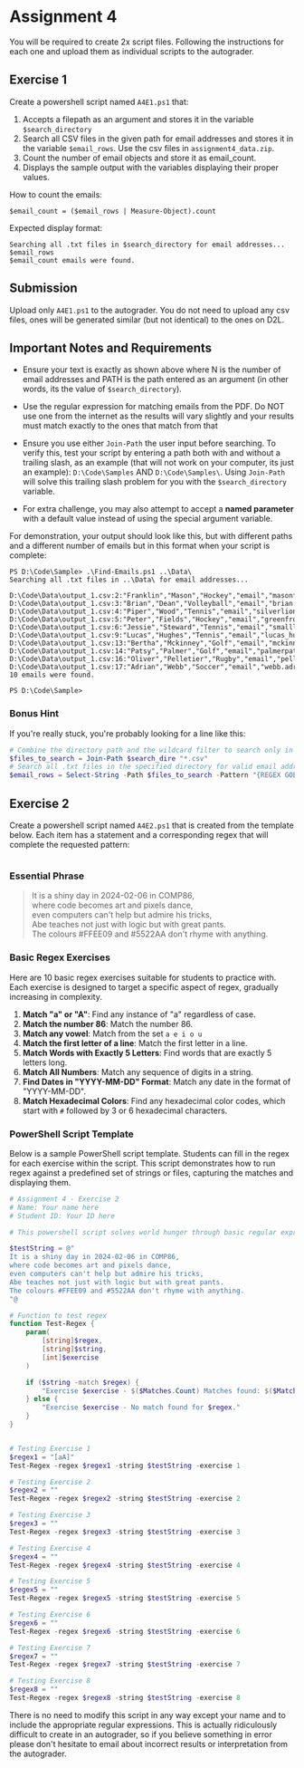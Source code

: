 # Assignment 4

You will be required to create 2x script files.  Following the instructions for each one and upload them as individual scripts to the autograder. 

## Exercise 1

Create a powershell script named `A4E1.ps1` that: 

1. Accepts a filepath as an argument and stores it in the variable `$search_directory`
1. Search all CSV files in the given path for email addresses and stores it in the variable `$email_rows`.  Use the csv files in `assignment4_data.zip`.
1. Count the number of email objects and store it as email_count.  
1. Displays the sample output with the variables displaying their proper values.

How to count the emails:
```
$email_count = ($email_rows | Measure-Object).count
```

Expected display format:
```
Searching all .txt files in $search_directory for email addresses...
$email_rows
$email_count emails were found.
```

## Submission

Upload only `A4E1.ps1` to the autograder. 
You do not need to upload any csv files, ones will be generated similar (but not identical) to the ones on D2L.

## Important Notes and Requirements

* Ensure your text is exactly as shown above where N is the number of email addresses and PATH is the path entered as an argument (in other words, its the value of `$search_directory`). 

* Use the regular expression for matching emails from the PDF.  Do NOT use one from the internet as the results will vary slightly and your results must match exactly to the ones that match from that 

* Ensure you use either `Join-Path` the user input before searching.  To verify this, test your script by entering a path both with and without a trailing slash, as an example (that will not work on your computer, its just an example): `D:\Code\Samples` AND `D:\Code\Samples\`.  Using `Join-Path` will solve this trailing slash problem for you with the `$search_directory` variable.

* For extra challenge, you may also attempt to accept a **named parameter** with a default value instead of using the special argument variable.

For demonstration, your output should look like this, but with different paths and a different number of emails but in this format when your script is complete:
```
PS D:\Code\Sample> .\Find-Emails.ps1 ..\Data\
Searching all .txt files in ..\Data\ for email addresses...

D:\Code\Data\output_1.csv:2:"Franklin","Mason","Hockey","email","masonfranklin@hotmail.com"
D:\Code\Data\output_1.csv:3:"Brian","Dean","Volleyball","email","brian.dean@netnavigators.org"
D:\Code\Data\output_1.csv:4:"Piper","Wood","Tennis","email","silverlion365@hotmail.com"
D:\Code\Data\output_1.csv:5:"Peter","Fields","Hockey","email","greenfrog642@webwarden.org"
D:\Code\Data\output_1.csv:6:"Jessie","Steward","Tennis","email","smallladybug723@netcrafters.org"
D:\Code\Data\output_1.csv:9:"Lucas","Hughes","Tennis","email","lucas_hughes@globalgrid.biz"
D:\Code\Data\output_1.csv:13:"Bertha","Mckinney","Golf","email","mckinney.bertha@business.net"
D:\Code\Data\output_1.csv:14:"Patsy","Palmer","Golf","email","palmerpatsy@globaldataflow.net"
D:\Code\Data\output_1.csv:16:"Oliver","Pelletier","Rugby","email","pelletier.oliver@quantumcode.net"
D:\Code\Data\output_1.csv:17:"Adrian","Webb","Soccer","email","webb.adrian@netnavigator.com"
10 emails were found.

PS D:\Code\Sample>
```

### Bonus Hint

If you're really stuck, you're probably looking for a line like this:

```powershell
# Combine the directory path and the wildcard filter to search only in .txt files
$files_to_search = Join-Path $search_dire "*.csv"
# Search all .txt files in the specified directory for valid email addresses
$email_rows = Select-String -Path $files_to_search -Pattern "{REGEX GOES HERE}"
```

## Exercise 2

Create a powershell script named `A4E2.ps1` that is created from the template below.  Each item has a statement and a corresponding regex that will complete the requested pattern: 

```powershell

```

### Essential Phrase

> It is a shiny day in 2024-02-06 in COMP86,  
> where code becomes art and pixels dance,  
> even computers can't help but admire his tricks,  
> Abe teaches not just with logic but with great pants.  
> The colours #FFEE09 and #5522AA don't rhyme with anything.  


### Basic Regex Exercises

Here are 10 basic regex exercises suitable for students to practice with. Each exercise is designed to target a specific aspect of regex, gradually increasing in complexity.

1.  **Match "a" or "A"**: Find any instance of "a" regardless of case.
1.  **Match the number 86**: Match the number 86.
1.  **Match any vowel**: Match from the set `a e i o u`
2.  **Match the first letter of a line**: Match the first letter in a line.
3.  **Match Words with Exactly 5 Letters**: Find words that are exactly 5 letters long.
4.  **Match All Numbers**: Match any sequence of digits in a string.
5.  **Find Dates in "YYYY-MM-DD" Format**: Match any date in the format of "YYYY-MM-DD".
6.  **Match Hexadecimal Colors**: Find any hexadecimal color codes, which start with `#` followed by 3 or 6 hexadecimal characters.

### PowerShell Script Template

Below is a sample PowerShell script template. Students can fill in the regex for each exercise within the script. This script demonstrates how to run regex against a predefined set of strings or files, capturing the matches and displaying them.

```powershell
# Assignment 4 - Exercise 2
# Name: Your name here
# Student ID: Your ID here

# This powershell script solves world hunger through basic regular expression exercises

$testString = @"
It is a shiny day in 2024-02-06 in COMP86,  
where code becomes art and pixels dance,  
even computers can't help but admire his tricks,  
Abe teaches not just with logic but with great pants.  
The colours #FFEE09 and #5522AA don't rhyme with anything.  
"@

# Function to test regex
function Test-Regex {
    param(
        [string]$regex,
        [string]$string, 
        [int]$exercise
    )

    if ($string -match $regex) {
        "Exercise $exercise - $($Matches.Count) Matches found: $($Matches.Values)"
    } else {
        "Exercise $exercise - No match found for $regex."
    }
}


# Testing Exercise 1
$regex1 = "[aA]"
Test-Regex -regex $regex1 -string $testString -exercise 1

# Testing Exercise 2
$regex2 = ""
Test-Regex -regex $regex2 -string $testString -exercise 2

# Testing Exercise 3
$regex3 = ""
Test-Regex -regex $regex3 -string $testString -exercise 3

# Testing Exercise 4
$regex4 = ""
Test-Regex -regex $regex4 -string $testString -exercise 4

# Testing Exercise 5
$regex5 = ""
Test-Regex -regex $regex5 -string $testString -exercise 5

# Testing Exercise 6
$regex6 = ""
Test-Regex -regex $regex6 -string $testString -exercise 6

# Testing Exercise 7
$regex7 = ""
Test-Regex -regex $regex7 -string $testString -exercise 7

# Testing Exercise 8
$regex8 = ""
Test-Regex -regex $regex8 -string $testString -exercise 8

```

There is no need to modify this script in any way except your name and to include the appropriate regular expressions.  This is actually ridiculously difficult to create in an autograder, so if you believe something in error please don't hesitate to email about incorrect results or interpretation from the autograder.  